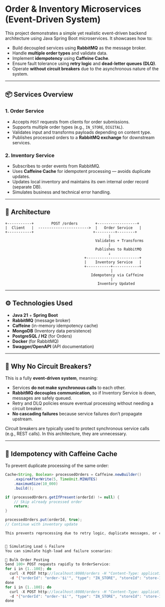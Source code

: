 # Order & Inventory Microservices (Event-Driven System)

This project demonstrates a simple yet realistic event-driven backend architecture using Java Spring Boot microservices. It showcases how to:

- Build decoupled services using **RabbitMQ** as the message broker.
- Handle **multiple order types** and validate data.
- Implement **idempotency** using **Caffeine Cache**.
- Ensure fault tolerance using **retry logic** and **dead-letter queues (DLQ)**.
- Operate **without circuit breakers** due to the asynchronous nature of the system.

---

## 📦 Services Overview

### 1. Order Service
- Accepts `POST` requests from clients for order submissions.
- Supports multiple order types (e.g., `IN_STORE`, `DIGITAL`).
- Validates input and transforms payloads depending on content type.
- Publishes processed orders to a **RabbitMQ exchange** for downstream services.

### 2. Inventory Service
- Subscribes to order events from RabbitMQ.
- Uses **Caffeine Cache** for idempotent processing — avoids duplicate updates.
- Updates local inventory and maintains its own internal order record (separate DB).
- Simulates business and technical error handling.

---

## 🧱 Architecture
    +-----------+        POST /orders        +------------------+
    |  Client   |  ----------------------->  |   Order Service   |
    +-----------+                           +---------+--------+
                                                   |
                                             Validates + Transforms
                                                   |
                                             Publishes to RabbitMQ
                                                   ↓
                                        +------------------------+
                                        |    Inventory Service   |
                                        +-----------+------------+
                                                    |
                                           Idempotency via Caffeine
                                                    |
                                              Inventory Updated




---

## ⚙️ Technologies Used

- **Java 21** + **Spring Boot**
- **RabbitMQ** (message broker)
- **Caffeine** (in-memory idempotency cache)
- **MongoDB** (Inventory data persistence)
- **PostgreSQL / H2** (for Orders)
- **Docker** (for RabbitMQ)
- **Swagger/OpenAPI** (API documentation)

---

## 🧠 Why No Circuit Breakers?

This is a fully **event-driven system**, meaning:

- Services **do not make synchronous calls** to each other.
- **RabbitMQ decouples communication**, so if Inventory Service is down, messages are safely queued.
- Retry and DLQ policies ensure eventual processing without needing a circuit breaker.
- **No cascading failures** because service failures don’t propagate upstream.

Circuit breakers are typically used to protect synchronous service calls (e.g., REST calls). In this architecture, they are unnecessary.

---

## 🧩 Idempotency with Caffeine Cache

To prevent duplicate processing of the same order:

```java
Cache<String, Boolean> processedOrders = Caffeine.newBuilder()
    .expireAfterWrite(5, TimeUnit.MINUTES)
    .maximumSize(10_000)
    .build();

if (processedOrders.getIfPresent(orderId) != null) {
    // Skip already processed order
    return;
}

processedOrders.put(orderId, true);
// Continue with inventory update

This prevents reprocessing due to retry logic, duplicate messages, or client resubmissions.


🧪 Simulating Load & Failure
You can simulate high-load and failure scenarios:

🔁 Bulk Order Posting
Send 100+ POST requests rapidly to OrderService:
for i in {1..100}; do
  curl -X POST http://localhost:8080/orders -H "Content-Type: application/json" \
  -d '{"orderId": "order-'$i'", "type": "IN_STORE", "storeId": "store-1"}'
done
for i in {1..100}; do
  curl -X POST http://localhost:8080/orders -H "Content-Type: application/json" \
  -d '{"orderId": "order-'$i'", "type": "IN_STORE", "storeId": "store-1"}'
done


